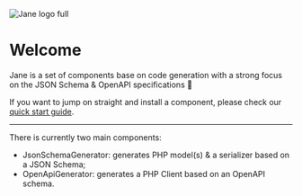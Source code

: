 ![Jane logo full](https://raw.githubusercontent.com/janephp/janephp/next/identity/logo_jane_full.svg ':size=200rem')

# Welcome

Jane is a set of components base on code generation with a strong focus on the JSON Schema & OpenAPI specifications 🌱

If you want to jump on straight and install a component, please check our [quick start guide](json-schema/quick-start.md).

***

There is currently two main components:
- JsonSchemaGenerator: generates PHP model(s) & a serializer based on a JSON Schema;
- OpenApiGenerator: generates a PHP Client based on an OpenAPI schema.
